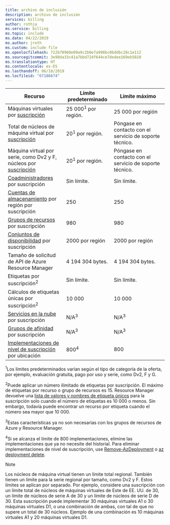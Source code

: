 ```yaml
---
title: archivo de inclusión
description: archivo de inclusión
services: billing
author: rothja
ms.service: billing
ms.topic: include
ms.date: 04/22/2019
ms.author: jroth
ms.custom: include file
ms.openlocfilehash: 712b70960e09a9c2b0e7a998bc0bddbc28c1e112
ms.sourcegitcommit: 3e98da33c41a7bbd724f644ce7dedee169eb5028
ms.translationtype: HT
ms.contentlocale: es-ES
ms.lasthandoff: 06/18/2019
ms.locfileid: "67186674"
---
```

| Recurso | Límite predeterminado | Límite máximo |
| --- | --- | --- |
| Máquinas virtuales por [suscripción](../articles/billing-buy-sign-up-azure-subscription.md) |25 000<sup>1</sup> por región. |25 000 por región |
| Total de núcleos de máquina virtual por [suscripción](../articles/billing-buy-sign-up-azure-subscription.md) |20<sup>1</sup> por región. | Póngase en contacto con el servicio de soporte técnico. |
| Máquina virtual por serie, como Dv2 y F, núcleos por [suscripción](../articles/billing-buy-sign-up-azure-subscription.md) |20<sup>1</sup> por región. | Póngase en contacto con el servicio de soporte técnico. |
| [Coadministradores](../articles/billing-add-change-azure-subscription-administrator.md) por suscripción |Sin límite. |Sin límite. |
| [Cuentas de almacenamiento](../articles/storage/common/storage-quickstart-create-account.md) por región por suscripción |250 |250 |
| [Grupos de recursos](../articles/azure-resource-manager/resource-group-overview.md) por suscripción |980 |980 |
| [Conjuntos de disponibilidad](../articles/virtual-machines/windows/manage-availability.md#configure-multiple-virtual-machines-in-an-availability-set-for-redundancy) por suscripción |2000 por región |2000 por región |
| Tamaño de solicitud de API de Azure Resource Manager |4 194 304 bytes. |4 194 304 bytes. |
| Etiquetas por suscripción<sup>2</sup> |Sin límite. |Sin límite. |
| Cálculos de etiquetas únicas por suscripción<sup>2</sup> | 10 000 | 10 000 |
| [Servicios en la nube](../articles/cloud-services/cloud-services-choose-me.md) por suscripción |N/A<sup>3</sup> |N/A<sup>3</sup> |
| [Grupos de afinidad](../articles/virtual-network/virtual-networks-migrate-to-regional-vnet.md) por suscripción |N/A<sup>3</sup> |N/A<sup>3</sup> |
| [Implementaciones de nivel de suscripción](../articles/azure-resource-manager/deploy-to-subscription.md) por ubicación | 800<sup>4</sup> | 800 |

<sup>1</sup>Los límites predeterminados varían según el tipo de categoría de la oferta, por ejemplo, evaluación gratuita, pago por uso y serie, como Dv2, F y G.

<sup>2</sup>Puede aplicar un número ilimitado de etiquetas por suscripción. El máximo de etiquetas por recurso o grupo de recursos es 15. Resource Manager devuelve una [lista de valores y nombres de etiqueta únicos](/rest/api/resources/tags) para la suscripción solo cuando el número de etiquetas es 10 000 o menos. Sin embargo, todavía puede encontrar un recurso por etiqueta cuando el número sea mayor que 10 000.  

<sup>3</sup>Estas características ya no son necesarias con los grupos de recursos de Azure y Resource Manager.

<sup>4</sup>Si se alcanza el límite de 800 implementaciones, elimine las implementaciones que ya no necesite del historial. Para eliminar implementaciones de nivel de suscripción, use [Remove-AzDeployment](/powershell/module/az.resources/Remove-AzDeployment) o [az deployment delete](/cli/azure/deployment?view=azure-cli-latest#az-deployment-delete).

> [!NOTE]
> Los núcleos de máquina virtual tienen un límite total regional. También tienen un límite para la serie regional por tamaño, como Dv2 y F. Estos límites se aplican por separado. Por ejemplo, considere una suscripción con un límite total de núcleos de máquinas virtuales de Este de EE. UU. de 30, un límite de núcleos de serie A de 30 y un límite de núcleos de serie D de 30. Esta suscripción puede implementar 30 máquinas virtuales A1 o 30 máquinas virtuales D1, o una combinación de ambas, con tal de que no supere un total de 30 núcleos. Ejemplo de una combinación es 10 máquinas virtuales A1 y 20 máquinas virtuales D1.  
> <!-- -->
> 
> 

